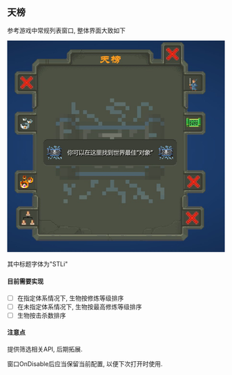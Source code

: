 ## 天榜

参考游戏中常规列表窗口, 整体界面大致如下

![天榜](../Pics/world_top_example.png)

其中标题字体为"STLi"

#### 目前需要实现

- [ ] 在指定体系情况下, 生物按修炼等级排序
- [ ] 在未指定体系情况下, 生物按最高修炼等级排序
- [ ] 生物按击杀数排序

#### 注意点

提供筛选相关API, 后期拓展.

窗口OnDisable后应当保留当前配置, 以便下次打开时使用.
